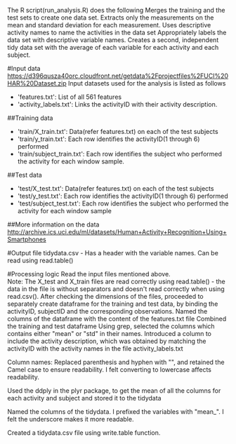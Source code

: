 
The R script(run_analysis.R) does the following
Merges the training and the test sets to create one data set.
Extracts only the measurements on the mean and standard deviation for each measurement. 
Uses descriptive activity names to name the activities in the data set
Appropriately labels the data set with descriptive variable names. 
Creates a second, independent tidy data set with the average of each variable for each activity and each subject. 

#Input data
https://d396qusza40orc.cloudfront.net/getdata%2Fprojectfiles%2FUCI%20HAR%20Dataset.zip
Input datasets used for the analysis is listed as follows
- 'features.txt': List of all 561 features
- 'activity_labels.txt': Links the activityID with their activity description.

##Training data
- 'train/X_train.txt': Data(refer features.txt) on each of the test subjects
- 'train/y_train.txt': Each row identifies the activityID(1 through 6) performed
- 'train/subject_train.txt': Each row identifies the subject who performed the activity for each window sample.

##Test data
- 'test/X_test.txt': Data(refer features.txt) on each of the test subjects
- 'test/y_test.txt': Each row identifies the activityID(1 through 6) performed
- 'test/subject_test.txt': Each row identifies the subject who performed the activity for each window sample

##More information on the data
http://archive.ics.uci.edu/ml/datasets/Human+Activity+Recognition+Using+Smartphones 



#Output file
tidydata.csv - Has a header with the variable names. Can be read using read.table()


#Processing logic
Read the input files mentioned above.  
Note: The X_test and X_train files are read correctly using read.table() - the data in the file is without separators and doesn't read correctly when using read.csv().
After checking the dimensions of the files, proceeded to separately create dataframe for the training and test data, by binding the activityID, subjectID and the corresponding observations.  Named the columns of the dataframe with the content of the features.txt file
Combined the training and test dataframe
Using grep, selected the columns which contains either "mean" or "std" in their names.
Introduced a column to include the activity description, which was obtained by matching the activityID with the activity names in the file activity_labels.txt

Column names: Replaced parenthesis and hyphen with "", and retained the Camel case to ensure readability. I felt converting to lowercase affects readability.

Used the ddply in the plyr package, to get the mean of all the columns for each activity and subject and stored it to the tidydata

Named the columns of the tidydata. I prefixed the variables with "mean_". I felt the underscore makes it more readable.

Created a tidydata.csv file using write.table function.
